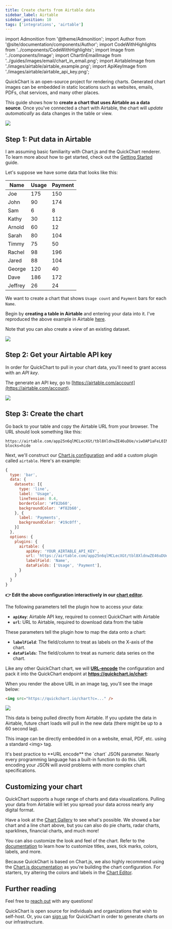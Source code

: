 ```yaml
---
title: Create charts from Airtable data
sidebar_label: Airtable
sidebar_position: 10
tags: ['integrations', 'airtable']
---
```


import Admonition from '@theme/Admonition';
import Author from '@site/documentation/components/Author';
import CodeWithHighlights from '../components/CodeWithHighlights';
import Image from '../components/Image';
import ChartInEmailImage from '../guides/images/email/chart_in_email.png';
import AirtableImage from './images/airtable/airtable_example.png';
import ApiKeyImage from './images/airtable/airtable_api_key.png';

QuickChart is an open-source project for rendering charts. Generated chart images can be embedded in static locations such as websites, emails, PDFs, chat services, and many other places.

This guide shows how to **create a chart that uses Airtable as a data source**. Once you've connected a chart with Airtable, the chart will _update automatically_ as data changes in the table or view.

<Image noLazyLoad noBorder maxWidth={800} caption="QuickChart pulls data from Airtable and renders a chart image that is embeddable anywhere." src={ChartInEmailImage} />

## Step 1: Put data in Airtable

I am assuming basic familiarity with Chart.js and the QuickChart renderer. To learn more about how to get started, check out the [Getting Started](/documentation/) guide.

Let's suppose we have some data that looks like this:

| Name    | Usage | Payment |
| ------- | ----- | ------- |
| Joe     | 175   | 150     |
| John    | 90    | 174     |
| Sam     | 6     | 8       |
| Kathy   | 30    | 112     |
| Arnold  | 60    | 12      |
| Sarah   | 80    | 104     |
| Timmy   | 75    | 50      |
| Rachel  | 98    | 196     |
| Jared   | 88    | 104     |
| George  | 120   | 40      |
| Dave    | 186   | 172     |
| Jeffrey | 26    | 24      |

We want to create a chart that shows `Usage count` and `Payment` bars for each `Name`.

Begin by **creating a table in Airtable** and entering your data into it. I've reproduced the above example in Airtable [here](https://airtable.com/shrQC2rWNaA8PsKIW).

Note that you can also create a _view_ of an existing dataset.

<Image maxWidth={800} caption="Create a table or view with 1 column containing labels and 1+ data columns." src={AirtableImage} />

## Step 2: Get your Airtable API key

In order for QuickChart to pull in your chart data, you'll need to grant access with an _API key_.

The generate an API key, go to [https://airtable.com/account](https://airtable.com/account).

<Image maxWidth={800} caption="Create an Airtable API key" src={ApiKeyImage} />

## Step 3: Create the chart

Go back to your table and copy the Airtable URL from your browser. The URL should look something like this:

```
https://airtable.com/app25n6qlMCLecXGt/tbl8XldnwZE46uDUe/viwOAP1aFeL0INi0v?blocks=hide
```

Next, we'll construct our [Chart.js configuration](https://www.chartjs.org/docs/2.9.4/charts/) and add a custom plugin called `airtable`. Here's an example:

```js
{
  type: 'bar',
  data: {
    datasets: [{
      type: 'line',
      label: 'Usage',
      lineTension: 0.4,
      borderColor: '#f82b60',
      backgroundColor: '#f82b60',
    }, {
      label: 'Payments',
      backgroundColor: '#19c0ff',
    }]
  },
  options: {
    plugins: {
      airtable: {
         apiKey: 'YOUR_AIRTABLE_API_KEY',
         url: 'https://airtable.com/app25n6qlMCLecXGt/tbl8XldnwZE46uDUe/viwOAP1aFeL0INi0v?blocks=hide',
         labelField: 'Name',
         dataFields: ['Usage', 'Payment'],
      }
    }
  }
}
```

**👉 Edit the above configuration interactively in our [chart editor](https://quickchart.io/sandbox/#%7B%22chart%22%3A%22%7B%5Cn%20%20type%3A%20'bar'%2C%5Cn%20%20data%3A%20%7B%5Cn%20%20%20%20datasets%3A%20%5B%7B%5Cn%20%20%20%20%20%20type%3A%20'line'%2C%5Cn%20%20%20%20%20%20label%3A%20'Usage'%2C%5Cn%20%20%20%20%20%20lineTension%3A%200.4%2C%5Cn%20%20%20%20%20%20borderColor%3A%20'%23f82b60'%2C%5Cn%20%20%20%20%20%20backgroundColor%3A%20'%23f82b60'%2C%5Cn%20%20%20%20%7D%2C%20%7B%5Cn%20%20%20%20%20%20label%3A%20'Payments'%2C%5Cn%20%20%20%20%20%20backgroundColor%3A%20'%2319c0ff'%2C%5Cn%20%20%20%20%7D%5D%5Cn%20%20%7D%2C%5Cn%20%20options%3A%20%7B%5Cn%20%20%20%20plugins%3A%20%7B%5Cn%20%20%20%20%20%20airtable%3A%20%7B%5Cn%20%20%20%20%20%20%20%20%20apiKey%3A%20'YOUR_AIRTABLE_API_KEY'%2C%5Cn%20%20%20%20%20%20%20%20%20url%3A%20'https%3A%2F%2Fairtable.com%2Fapp25n6qlMCLecXGt%2Ftbl8XldnwZE46uDUe%2FviwOAP1aFeL0INi0v%3Fblocks%3Dhide'%2C%5Cn%20%20%20%20%20%20%20%20%20labelField%3A%20'Name'%2C%5Cn%20%20%20%20%20%20%20%20%20dataFields%3A%20%5B'Usage'%2C%20'Payment'%5D%2C%5Cn%20%20%20%20%20%20%7D%5Cn%20%20%20%20%7D%5Cn%20%20%7D%5Cn%7D%5Cn%22%2C%22width%22%3A500%2C%22height%22%3A300%2C%22version%22%3A%223%22%2C%22backgroundColor%22%3A%22%23ffffff%22%7D).**

The following parameters tell the plugin how to access your data:

- **`apiKey`**: Airtable API key, required to connect QuickChart with Airtable
- **`url`**: URL to Airtable, required to download data from the table

These parameters tell the plugin how to map the data onto a chart:

- **`labelField`**: The field/column to treat as labels on the X-axis of the chart.
- **`dataFields`**: The field/column to treat as numeric data series on the chart.

Like any other QuickChart chart, we will **[URL-encode](https://www.urlencoder.io/)** the configuration and pack it into the QuickChart endpoint at **https://quickchart.io/chart**:

<CodeWithHighlights code="**https://quickchart.io/chart?c=**%7B%0A%20%20type%3A%20%27bar%27%2C%0A%20%20data%3A%20%7B%0A%20%20%20%20datasets%3A%20%5B%7B%0A%20%20%20%20%20%20type%3A%20%27line%27%2C%0A%20%20%20%20%20%20label%3A%20%27Usage%27%2C%0A%20%20%20%20%20%20lineTension%3A%200.4%2C%0A%20%20%20%20%20%20borderColor%3A%20%27%23f82b60%27%2C%0A%20%20%20%20%20%20backgroundColor%3A%20%27%23f82b60%27%2C%0A%20%20%20%20%7D%2C%20%7B%0A%20%20%20%20%20%20label%3A%20%27Payments%27%2C%0A%20%20%20%20%20%20backgroundColor%3A%20%27%2319c0ff%27%2C%0A%20%20%20%20%7D%5D%0A%20%20%7D%2C%0A%20%20options%3A%20%7B%0A%20%20%20%20plugins%3A%20%7B%0A%20%20%20%20%20%20airtable%3A%20%7B%0A%20%20%20%20%20%20%20%20%20apiKey%3A%20%27YOUR_AIRTABLE_API_KEY%27%2C%0A%20%20%20%20%20%20%20%20%20url%3A%20%27https%3A%2F%2Fairtable.com%2Fapp25n6qlMCLecXGt%2Ftbl8XldnwZE46uDUe%2FviwOAP1aFeL0INi0v%3Fblocks%3Dhide%27%2C%0A%20%20%20%20%20%20%20%20%20labelField%3A%20%27Name%27%2C%0A%20%20%20%20%20%20%20%20%20dataFields%3A%20%5B%27Usage%27%2C%20%27Payment%27%5D%2C%0A%20%20%20%20%20%20%7D%0A%20%20%20%20%7D%0A%20%20%7D%0A%7D%0A" />

When you render the above URL in an image tag, you'll see the image below:

```html
<img src="https://quickchart.io/chart?c=..." />
```

<Image maxWidth={500} caption="Data for this image is pulled dynamically from Airtable" src="https://quickchart.io/chart?bkg=%23ffffff&v=3&c=%7B%0A%20%20type%3A%20%27bar%27%2C%0A%20%20data%3A%20%7B%0A%20%20%20%20datasets%3A%20%5B%7B%0A%20%20%20%20%20%20type%3A%20%27line%27%2C%0A%20%20%20%20%20%20label%3A%20%27Usage%27%2C%0A%20%20%20%20%20%20lineTension%3A%200.4%2C%0A%20%20%20%20%20%20borderColor%3A%20%27%23f82b60%27%2C%0A%20%20%20%20%20%20backgroundColor%3A%20%27%23f82b60%27%2C%0A%20%20%20%20%7D%2C%20%7B%0A%20%20%20%20%20%20label%3A%20%27Payments%27%2C%0A%20%20%20%20%20%20backgroundColor%3A%20%27%2319c0ff%27%2C%0A%20%20%20%20%7D%5D%0A%20%20%7D%2C%0A%20%20options%3A%20%7B%0A%20%20%20%20plugins%3A%20%7B%0A%20%20%20%20%20%20airtable%3A%20%7B%0A%20%20%20%20%20%20%20%20%20apiKey%3A%20%27YOUR_AIRTABLE_API_KEY%27%2C%0A%20%20%20%20%20%20%20%20%20url%3A%20%27https%3A%2F%2Fairtable.com%2Fapp25n6qlMCLecXGt%2Ftbl8XldnwZE46uDUe%2FviwOAP1aFeL0INi0v%3Fblocks%3Dhide%27%2C%0A%20%20%20%20%20%20%20%20%20labelField%3A%20%27Name%27%2C%0A%20%20%20%20%20%20%20%20%20dataFields%3A%20%5B%27Usage%27%2C%20%27Payment%27%5D%2C%0A%20%20%20%20%20%20%7D%0A%20%20%20%20%7D%0A%20%20%7D%0A%7D%0A" />

This data is being pulled directly from Airtable. If you update the data in Airtable, future chart loads will pull in the new data (there might be up to a 60 second lag).

This image can be directly embedded in on a website, email, PDF, etc. using a standard &lt;img&gt; tag.

<Admonition type="tip">
It's best practice to **URL encode** the `chart` JSON parameter.  Nearly every programming language has a built-in function to do this.  URL encoding your JSON will avoid problems with more complex chart specifications.
</Admonition>

## Customizing your chart

QuickChart supports a huge range of charts and data visualizations. Pulling your data from Airtable will let you spread your data across nearly any digital format.

Have a look at the [Chart Gallery](https://quickchart.io/gallery/) to see what's possible. We showed a bar chart and a line chart above, but you can also do pie charts, radar charts, sparklines, financial charts, and much more!

You can also customize the look and feel of the chart. Refer to the [documentation](https://quickchart.io/documentation/) to learn how to customize titles, axes, tick marks, colors, labels, and more.

Because QuickChart is based on Chart.js, we also highly recommend using the [Chart.js documentation](https://www.chartjs.org/docs/2.9.4/) as you're building the chart configuration. For starters, try altering the colors and labels in the [Chart Editor](https://quickchart.io/sandbox/#%7B%22chart%22%3A%22%7B%5Cn%20%20type%3A%20'bar'%2C%5Cn%20%20data%3A%20%7B%5Cn%20%20%20%20datasets%3A%20%5B%7B%5Cn%20%20%20%20%20%20type%3A%20'line'%2C%5Cn%20%20%20%20%20%20label%3A%20'Usage'%2C%5Cn%20%20%20%20%20%20lineTension%3A%200.4%2C%5Cn%20%20%20%20%20%20borderColor%3A%20'%23f82b60'%2C%5Cn%20%20%20%20%20%20backgroundColor%3A%20'%23f82b60'%2C%5Cn%20%20%20%20%7D%2C%20%7B%5Cn%20%20%20%20%20%20label%3A%20'Payments'%2C%5Cn%20%20%20%20%20%20backgroundColor%3A%20'%2319c0ff'%2C%5Cn%20%20%20%20%7D%5D%5Cn%20%20%7D%2C%5Cn%20%20options%3A%20%7B%5Cn%20%20%20%20plugins%3A%20%7B%5Cn%20%20%20%20%20%20airtable%3A%20%7B%5Cn%20%20%20%20%20%20%20%20%20apiKey%3A%20'YOUR_AIRTABLE_API_KEY'%2C%5Cn%20%20%20%20%20%20%20%20%20url%3A%20'https%3A%2F%2Fairtable.com%2Fapp25n6qlMCLecXGt%2Ftbl8XldnwZE46uDUe%2FviwOAP1aFeL0INi0v%3Fblocks%3Dhide'%2C%5Cn%20%20%20%20%20%20%20%20%20labelField%3A%20'Name'%2C%5Cn%20%20%20%20%20%20%20%20%20dataFields%3A%20%5B'Usage'%2C%20'Payment'%5D%2C%5Cn%20%20%20%20%20%20%7D%5Cn%20%20%20%20%7D%5Cn%20%20%7D%5Cn%7D%5Cn%22%2C%22width%22%3A500%2C%22height%22%3A300%2C%22version%22%3A%223%22%2C%22backgroundColor%22%3A%22%23ffffff%22%7D).

## Further reading

Feel free to [reach out](https://community.quickchart.io/) with any questions!

QuickChart is open source for individuals and organizations that wish to self-host. Or, you can [sign up](https://quickchart.io/pricing/) for QuickChart in order to generate charts on our infrastructure.

<Author />
